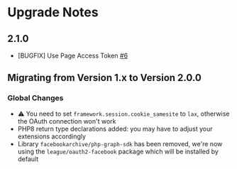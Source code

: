 # Upgrade Notes

## 2.1.0
- [BUGFIX] Use Page Access Token [#6](https://github.com/dachcom-digital/pimcore-social-data-facebook-connector/issues/6)

## Migrating from Version 1.x to Version 2.0.0

### Global Changes
- ⚠️ You need to set `framework.session.cookie_samesite` to `lax`, otherwise the OAuth connection won't work
- PHP8 return type declarations added: you may have to adjust your extensions accordingly
- Library `facebookarchive/php-graph-sdk` has been removed, we're now using the `league/oauth2-facebook` package which will be installed by default